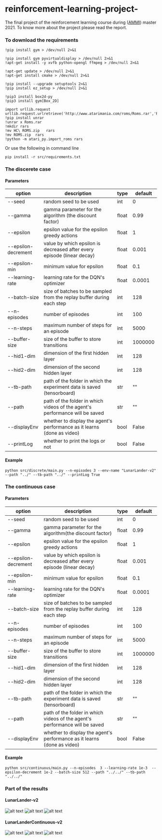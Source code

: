 # reinforcement-learning-project-
The final project of the reinforcement learning course during ([AMMI](https://aimsammi.org/)) master 2021. To know more about the project please read the report.

### To download the requirements
```
!pip install gym > /dev/null 2>&1

!pip install gym pyvirtualdisplay > /dev/null 2>&1
!apt-get install -y xvfb python-opengl ffmpeg > /dev/null 2>&1

!apt-get update > /dev/null 2>&1
!apt-get install cmake > /dev/null 2>&1
```
```
!pip install --upgrade setuptools 2>&1
!pip install ez_setup > /dev/null 2>&1
```
```
!pip3 install box2d-py
!pip3 install gym[Box_2D]
```
```
import urllib.request
urllib.request.urlretrieve('http://www.atarimania.com/roms/Roms.rar','Roms.rar')
!pip install unrar
!unrar x Roms.rar
!mkdir rars
!mv HC\ ROMS.zip   rars
!mv ROMS.zip  rars
!python -m atari_py.import_roms rars
```
Or use the following in command line
```
pip install -r src/requirements.txt
```
### The discerete case

#### Parameters
| option              | description                                                                 | type  | default |
|---------------------|-----------------------------------------------------------------------------|-------|---------|
| --seed              | random seed to be used                                                      | int   | 0       |
| --gamma             | gamma parameter for the algorithm (the discount factor)                                          | float | 0.99    |
| --epsilon           | epsilon value for the epsilon greedy actions                                | float | 1       |
| --epsilon-decrement | value by which epsilon is decreased after every episode (linear decay)      | float | 0.001   |
| --epsilon-min       | minimum value for epsilon                                                   | float | 0.1     |
| --learning-rate     | learning rate for the DQN's optimizer                                       | float | 0.0001  |
| --batch-size        | size of batches to be sampled from the replay buffer during each step       | int   | 128     |
| --n-episodes        | number of episodes                                                          | int   | 100     |
| --n-steps           | maximum number of steps for an episode                                      | int   | 5000    |
| --buffer-size       | size of the buffer to store transitions                                     | int   | 1000000 |
| --hid1-dim          | dimension of the first hidden layer                                         | int   | 128     |
| --hid2-dim          | dimension of the second hidden layer                                        | int   | 128     |
| --tb-path           | path of the folder in which the experiment data is saved (tensorboard)      | str   | ""      |
| --path              | path of the folder in which videos of the agent's performance will be saved | str   | ""      |
| --displayEnv       | whether to display the agent's performance as it learns (done as video)     | bool  | False   |
| --printLog         | whether to print the logs or not                                            | bool  | False   |
#### Example
```
python src/discrete/main.py --n-episodes 3 --env-name "LunarLander-v2" --path "../" --tb-path "../" --printLog True
```
### The continuous case
#### Parameters
| option              | description                                                                 | type  | default |
|---------------------|-----------------------------------------------------------------------------|-------|---------|
| --seed              | random seed to be used                                                      | int   | 0       |
| --gamma             | gamma parameter for the algorithm(the discount factor)                                             | float | 0.99    |
| --epsilon           | epsilon value for the epsilon greedy actions                                | float | 1       |
| --epsilon-decrement | value by which epsilon is decreased after every episode (linear decay)      | float | 0.001   |
| --epsilon-min       | minimum value for epsilon                                                   | float | 0.1     |
| --learning-rate     | learning rate for the DQN's optimizer                                       | float | 0.0001  |
| --batch-size        | size of batches to be sampled from the replay buffer during each step       | int   | 128     |
| --n-episodes        | number of episodes                                                          | int   | 100     |
| --n-steps           | maximum number of steps for an episode                                      | int   | 5000    |
| --buffer-size       | size of the buffer to store transitions                                     | int   | 1000000 |
| --hid1-dim          | dimension of the first hidden layer                                         | int   | 128     |
| --hid2-dim          | dimension of the second hidden layer                                        | int   | 128     |
| --tb-path           | path of the folder in which the experiment data is saved (tensorboard)      | str   | ""      |
| --path              | path of the folder in which videos of the agent's performance will be saved | str   | ""      |
| --displayEnv       | whether to display the agent's performance as it learns (done as video)     | bool  | False   |
#### Example
```
python src/continuous/main.py --n-episodes  3 --learning-rate 1e-3  --epsilon-decrement 1e-2 --batch-size 512 --path "../../" --tb-path "../../"
```
### Part of the results
#### LunarLander-v2
![alt text](https://github.com/ashrafhatim/reinforcement-learning-project-/blob/master/images/plot1.png)
![alt text](https://github.com/ashrafhatim/reinforcement-learning-project-/blob/master/images/plot2.png)
![alt text](https://github.com/ashrafhatim/reinforcement-learning-project-/blob/master/images/plot3.png)

#### LunarLanderContinuous-v2
![alt text](https://github.com/ashrafhatim/reinforcement-learning-project-/blob/master/images/plot4.png)
![alt text](https://github.com/ashrafhatim/reinforcement-learning-project-/blob/master/images/plot5.png)
![alt text](https://github.com/ashrafhatim/reinforcement-learning-project-/blob/master/images/plot6.png)
